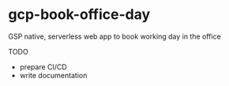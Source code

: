 # gcp-book-office-day
GSP native, serverless web app to book working day in the office

TODO
 - prepare CI/CD
 - write documentation
